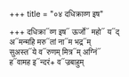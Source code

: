 +++
title = "०४ दधिक्राव्ण इष"

+++
दधिक्रा᳓व्ण इष᳓ ऊर्जो᳓ महो᳓ य᳓द्  
अ᳓मन्महि मरु᳓तां ना᳓म भद्र᳓म्  
सुअस्त᳓ये व᳓रुणम् मित्र᳓म् अग्निं᳓  
ह᳓वामह इ᳓न्दरं+ व᳓ज्रबाहुम्